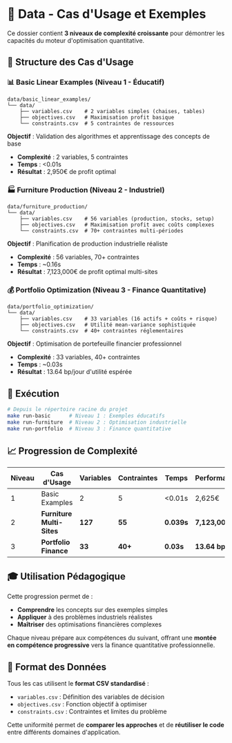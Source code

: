 # 📂 Data - Cas d'Usage et Exemples

Ce dossier contient **3 niveaux de complexité croissante** pour démontrer les capacités du moteur d'optimisation quantitative.

## 🎯 Structure des Cas d'Usage

### 📊 **Basic Linear Examples** (Niveau 1 - Éducatif)
```
data/basic_linear_examples/
└── data/
    ├── variables.csv    # 2 variables simples (chaises, tables)
    ├── objectives.csv   # Maximisation profit basique
    └── constraints.csv  # 5 contraintes de ressources
```

**Objectif** : Validation des algorithmes et apprentissage des concepts de base
- **Complexité** : 2 variables, 5 contraintes
- **Temps** : <0.01s
- **Résultat** : 2,950€ de profit optimal

### 🏭 **Furniture Production** (Niveau 2 - Industriel)
```
data/furniture_production/
└── data/
    ├── variables.csv    # 56 variables (production, stocks, setup)
    ├── objectives.csv   # Maximisation profit avec coûts complexes
    └── constraints.csv  # 70+ contraintes multi-périodes
```

**Objectif** : Planification de production industrielle réaliste
- **Complexité** : 56 variables, 70+ contraintes
- **Temps** : ~0.16s
- **Résultat** : 7,123,000€ de profit optimal multi-sites

### 💰 **Portfolio Optimization** (Niveau 3 - Finance Quantitative)
```
data/portfolio_optimization/
└── data/
    ├── variables.csv    # 33 variables (16 actifs + coûts + risque)
    ├── objectives.csv   # Utilité mean-variance sophistiquée
    └── constraints.csv  # 40+ contraintes réglementaires
```

**Objectif** : Optimisation de portefeuille financier professionnel
- **Complexité** : 33 variables, 40+ contraintes
- **Temps** : ~0.03s  
- **Résultat** : 13.64 bp/jour d'utilité espérée

## 🚀 Exécution

```bash
# Depuis le répertoire racine du projet
make run-basic      # Niveau 1 : Exemples éducatifs
make run-furniture  # Niveau 2 : Optimisation industrielle  
make run-portfolio  # Niveau 3 : Finance quantitative
```

## 📈 Progression de Complexité

| Niveau | Cas d'Usage | Variables | Contraintes | Temps | Performance |
|--------|-------------|-----------|-------------|-------|-------------|
| 1 | Basic Examples | 2 | 5 | <0.01s | 2,625€ |
| 2 | **Furniture Multi-Sites** | **127** | **55** | **0.039s** | **7,123,000€** |
| 3 | **Portfolio Finance** | **33** | **40+** | **0.03s** | **13.64 bp/j** |

## 🎓 Utilisation Pédagogique

Cette progression permet de :
- **Comprendre** les concepts sur des exemples simples
- **Appliquer** à des problèmes industriels réalistes  
- **Maîtriser** des optimisations financières complexes

Chaque niveau prépare aux compétences du suivant, offrant une **montée en compétence progressive** vers la finance quantitative professionnelle.

## 🔧 Format des Données

Tous les cas utilisent le **format CSV standardisé** :
- `variables.csv` : Définition des variables de décision
- `objectives.csv` : Fonction objectif à optimiser
- `constraints.csv` : Contraintes et limites du problème

Cette uniformité permet de **comparer les approches** et de **réutiliser le code** entre différents domaines d'application.
